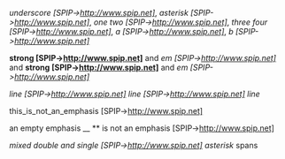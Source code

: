 _underscore [SPIP->http://www.spip.net]_, *asterisk [SPIP->http://www.spip.net]*, _one two [SPIP->http://www.spip.net]_, *three four [SPIP->http://www.spip.net]*, _a [SPIP->http://www.spip.net]_, *b [SPIP->http://www.spip.net]*

**strong [SPIP->http://www.spip.net]** and *em [SPIP->http://www.spip.net]* and **strong [SPIP->http://www.spip.net]** and *em [SPIP->http://www.spip.net]*

_line [SPIP->http://www.spip.net]
line [SPIP->http://www.spip.net]
line_

this_is_not_an_emphasis [SPIP->http://www.spip.net]

an empty emphasis __ ** is not an emphasis [SPIP->http://www.spip.net]

*mixed **double and* single [SPIP->http://www.spip.net] asterisk** spans